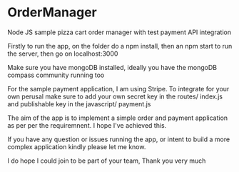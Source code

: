 # OrderManager
Node JS sample pizza cart order manager with test payment API integration

Firstly to run the app, on the folder do a npm install, then an npm start to run the server, then go on localhost:3000

Make sure you have mongoDB installed, ideally you have the mongoDB compass community running too

For the sample payment application, I am using Stripe. To integrate for your own perusal make sure to add your own secret key in the routes/ index.js and publishable key in the javascript/ payment.js

The aim of the app is to implement a simple order and payment application as per per the requiremnent. I hope I've achieved this. 

If you have any question or issues running the app, or intent to build a more complex application kindly please let me know. 

I do hope I could join to be part of your team, Thank you very much


